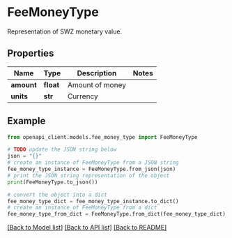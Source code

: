 # FeeMoneyType

Representation of SWZ monetary value.

## Properties

Name | Type | Description | Notes
------------ | ------------- | ------------- | -------------
**amount** | **float** | Amount of money | 
**units** | **str** | Currency | 

## Example

```python
from openapi_client.models.fee_money_type import FeeMoneyType

# TODO update the JSON string below
json = "{}"
# create an instance of FeeMoneyType from a JSON string
fee_money_type_instance = FeeMoneyType.from_json(json)
# print the JSON string representation of the object
print(FeeMoneyType.to_json())

# convert the object into a dict
fee_money_type_dict = fee_money_type_instance.to_dict()
# create an instance of FeeMoneyType from a dict
fee_money_type_from_dict = FeeMoneyType.from_dict(fee_money_type_dict)
```
[[Back to Model list]](../README.md#documentation-for-models) [[Back to API list]](../README.md#documentation-for-api-endpoints) [[Back to README]](../README.md)


